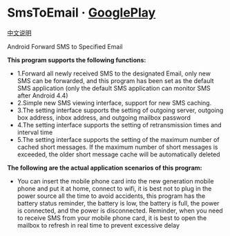 # SmsToEmail &middot; [GooglePlay](https://play.google.com/store/apps/details?id=com.jason.app.smstoemail)
[中文说明](https://github.com/zi6xuan/SmsToEmail/blob/master/README.md)

Android Forward SMS to Specified Email 

**This program supports the following functions:**
-  1.Forward all newly received SMS to the designated Email, only new SMS can be forwarded, and this program has been set as the default SMS application (only the default SMS application can monitor SMS after Android 4.4)
-  2.Simple new SMS viewing interface, support for new SMS caching.
-  3.The setting interface supports the setting of outgoing server, outgoing box address, inbox address, and outgoing mailbox password
-  4.The setting interface supports the setting of retransmission times and interval time
-  5.The setting interface supports the setting of the maximum number of cached short messages. If the maximum number of short messages is exceeded, the older short message cache will be automatically deleted

**The following are the actual application scenarios of this program:**
- You can insert the mobile phone card into the new generation mobile phone and put it at home, connect to wifi, it is best not to plug in the power source all the time to avoid accidents, this program has the battery status reminder, the battery is low, the battery is full, the power is connected, and the power is disconnected. Reminder, when you need to receive SMS from your mobile phone card, it is best to open the mailbox to refresh in real time to prevent excessive delay
